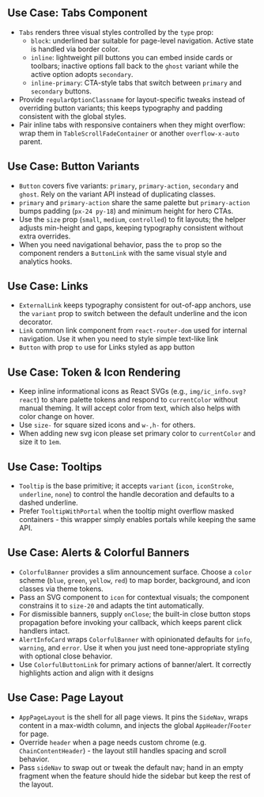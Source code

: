 ## Use Case: Tabs Component
- `Tabs` renders three visual styles controlled by the `type` prop:
  - `block`: underlined bar suitable for page-level navigation. Active state is handled via border color.
  - `inline`: lightweight pill buttons you can embed inside cards or toolbars; inactive options fall back to the `ghost` variant while the active option adopts `secondary`.
  - `inline-primary`: CTA-style tabs that switch between `primary` and `secondary` buttons.
- Provide `regularOptionClassname` for layout-specific tweaks instead of overriding button variants; this keeps typography and padding consistent with the global styles.
- Pair inline tabs with responsive containers when they might overflow: wrap them in `TableScrollFadeContainer` or another `overflow-x-auto` parent.

## Use Case: Button Variants
- `Button` covers five variants: `primary`, `primary-action`, `secondary` and `ghost`. Rely on the variant API instead of duplicating classes.
- `primary` and `primary-action` share the same palette but `primary-action` bumps padding (`px-24 py-18`) and minimum height for hero CTAs.
- Use the `size` prop (`small`, `medium`, `controlled`) to fit layouts; the helper adjusts min-height and gaps, keeping typography consistent without extra overrides.
- When you need navigational behavior, pass the `to` prop so the component renders a `ButtonLink` with the same visual style and analytics hooks.

## Use Case: Links
- `ExternalLink` keeps typography consistent for out-of-app anchors, use the `variant` prop to switch between the default underline and the icon decorator.
- `Link` common link component from `react-router-dom` used for internal navigation. Use it when you need to style simple text-like link
- `Button` with prop `to` use for Links styled as app button

## Use Case: Token & Icon Rendering
- Keep inline informational icons as React SVGs (e.g., `img/ic_info.svg?react`) to share palette tokens and respond to `currentColor` without manual theming. It will accept color from text, which also helps with color change on hover.
- Use `size-` for square sized icons and `w-,h-` for others.
- When adding new svg icon please set primary color to `currentColor` and size it to `1em`.

## Use Case: Tooltips
- `Tooltip` is the base primitive; it accepts `variant` (`icon`, `iconStroke`, `underline`, `none`) to control the handle decoration and defaults to a dashed underline.
- Prefer `TooltipWithPortal` when the tooltip might overflow masked containers - this wrapper simply enables portals while keeping the same API.

## Use Case: Alerts & Colorful Banners
- `ColorfulBanner` provides a slim announcement surface. Choose a `color` scheme (`blue`, `green`, `yellow`, `red`) to map border, background, and icon classes via theme tokens.
- Pass an SVG component to `icon` for contextual visuals; the component constrains it to `size-20` and adapts the tint automatically.
- For dismissible banners, supply `onClose`; the built-in close button stops propagation before invoking your callback, which keeps parent click handlers intact.
- `AlertInfoCard` wraps `ColorfulBanner` with opinionated defaults for `info`, `warning`, and `error`. Use it when you just need tone-appropriate styling with optional close behavior.
- Use `ColorfulButtonLink` for primary actions of banner/alert. It correctly highlights action and align with it designs

## Use Case: Page Layout
- `AppPageLayout` is the shell for all page views. It pins the `SideNav`, wraps content in a max-width column, and injects the global `AppHeader`/`Footer` for page.
- Override `header` when a page needs custom chrome (e.g. `ChainContentHeader`) - the layout still handles spacing and scroll behavior.
- Pass `sideNav` to swap out or tweak the default nav; hand in an empty fragment when the feature should hide the sidebar but keep the rest of the layout.
